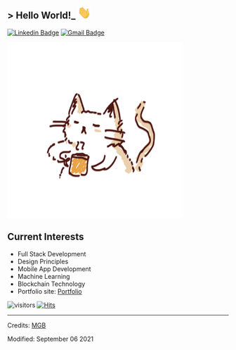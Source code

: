 <h2> > Hello World!_ <img src="https://raw.githubusercontent.com/ABSphreak/ABSphreak/master/gifs/Hi.gif" width="30px"></h2>

[![Linkedin Badge](https://img.shields.io/badge/-MG_Baybay-blue?style=flat-square&logo=Linkedin&logoColor=white&link=https://www.linkedin.com/in/maegracebaybay/)](https://www.linkedin.com/in/maegracebaybay/) 
[![Gmail Badge](https://img.shields.io/badge/-betaalpha477@gmail.com-c14438?style=flat-square&logo=Gmail&logoColor=white&link=mailto:betaalpha477@gmail.com)](mailto:betaalpha477@gmail.com)

<img align='center' src='https://github.com/mgbaybay/mgbaybay/blob/main/tumblr_n48kjpfo4S1qg6rkio1_500.gif' width='400"'>

## Current Interests

- Full Stack Development
- Design Principles
- Mobile App Development
- Machine Learning
- Blockchain Technology
- Portfolio site: [Portfolio](https://mgbaybay.github.io/)

![visitors](https://visitor-badge.glitch.me/badge?page_id=mgbaybay.mgbaybay)
[![Hits](https://hits.seeyoufarm.com/api/count/incr/badge.svg?url=https%3A%2F%2Fgithub.com%2Fmgbaybay%2F&count_bg=%233D89C8&title_bg=%23555555&icon=&icon_color=%23E7E7E7&title=wowzer&edge_flat=false)](https://hits.seeyoufarm.com)

-----
Credits: [MGB](https://github.com/mgbaybay)

Modified: September 06 2021
